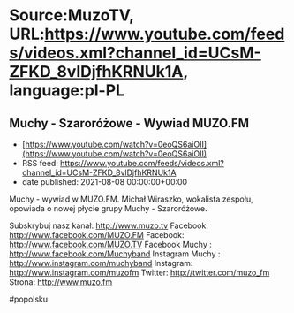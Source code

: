 # Source:MuzoTV, URL:https://www.youtube.com/feeds/videos.xml?channel_id=UCsM-ZFKD_8vlDjfhKRNUk1A, language:pl-PL

## Muchy - Szaroróżowe - Wywiad MUZO.FM
 - [https://www.youtube.com/watch?v=0eoQS6aiOII](https://www.youtube.com/watch?v=0eoQS6aiOII)
 - RSS feed: https://www.youtube.com/feeds/videos.xml?channel_id=UCsM-ZFKD_8vlDjfhKRNUk1A
 - date published: 2021-08-08 00:00:00+00:00

Muchy - wywiad w MUZO.FM. Michał Wiraszko, wokalista zespołu, opowiada o nowej płycie grupy Muchy - Szaroróżowe. 

Subskrybuj nasz kanał: http://www.muzo.tv
Facebook: http://www.facebook.com/MUZO.FM
Facebook: http://www.facebook.com/MUZO.TV
Facebook Muchy : http://www.facebook.com/Muchyband
Instagram Muchy : http://www.instagram.com/muchyband
Instagram: http://www.instagram.com/muzofm
Twitter: http://twitter.com/muzo_fm
Strona: http://www.muzo.fm 

#popolsku

